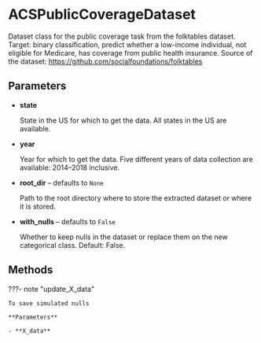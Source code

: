 # ACSPublicCoverageDataset

Dataset class for the public coverage task from the folktables dataset. Target: binary classification, predict whether a low-income individual, not eligible for Medicare,     has coverage from public health insurance. Source of the dataset: https://github.com/socialfoundations/folktables



## Parameters

- **state**

    State in the US for which to get the data. All states in the US are available.

- **year**

    Year for which to get the data. Five different years of data collection are available: 2014–2018 inclusive.

- **root_dir** – defaults to `None`

    Path to the root directory where to store the extracted dataset or where it is stored.

- **with_nulls** – defaults to `False`

    Whether to keep nulls in the dataset or replace them on the new categorical class. Default: False.




## Methods

???- note "update_X_data"

    To save simulated nulls

    **Parameters**

    - **X_data**    
    
